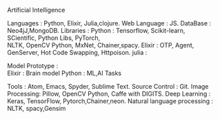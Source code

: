 Artificial Intelligence

Languages 			:	 Python, Elixir, Julia,clojure.
Web Language		:	JS.
DataBase			  :	Neo4jJ,MongoDB.
Libraries			  :	Python		:	Tensorflow, Scikit-learn, 			    
										SCientific, Python Libs, PyTorch, 	
       										NLTK, OpenCV Python, MxNet,
										Chainer,spacy.
						      Elixir		:	OTP, Agent, GenServer, Hot Code 
										Swapping, Httpoison.
						      julia		:	
										
Model Prototype	:		
						      Elixir	:	Brain model
					      	Python	: 	ML,AI Tasks

Tools				    : 	Atom, Emacs, Spyder, Sublime Text.
Source Control	:	Git.
Image Processing: 	Pillow, OpenCV Python, Caffe with DIGITS.
Deep Learning		:	Keras, TensorFlow, Pytorch,Chainer,neon.
Natural language processing :  NLTK, spacy,Gensim 
